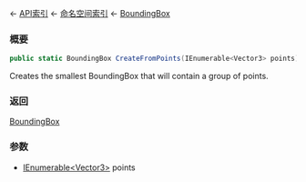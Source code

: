 ← [API索引](Api-Index) ← [命名空间索引](Namespace-Index) ← [BoundingBox](VRageMath.BoundingBox)

### 概要

```csharp
public static BoundingBox CreateFromPoints(IEnumerable<Vector3> points)
```

Creates the smallest BoundingBox that will contain a group of points.

### 返回

[BoundingBox](VRageMath.BoundingBox)

### 参数

* [IEnumerable&lt;Vector3&gt;](https://docs.microsoft.com/en-us/dotnet/api/System.Collections.Generic.IEnumerable-1?view=netframework-4.6) points
